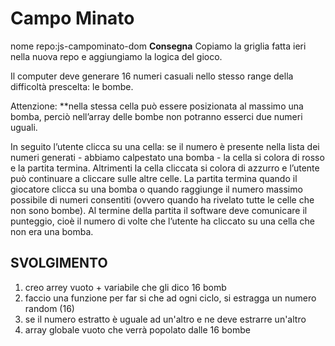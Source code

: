Campo Minato
===
nome repo:js-campominato-dom
**Consegna**
Copiamo la griglia fatta ieri nella nuova repo e aggiungiamo la logica del gioco.

Il computer deve generare 16 numeri casuali nello stesso range della difficoltà prescelta: le bombe. 

Attenzione: **nella stessa cella può essere posizionata al massimo una bomba, perciò nell’array delle bombe non potranno esserci due numeri uguali.

In seguito l’utente clicca su una cella: se il numero è presente nella lista dei numeri generati - abbiamo calpestato una bomba - la cella si colora di rosso e la partita termina. Altrimenti la cella cliccata si colora di azzurro e l’utente può continuare a cliccare sulle altre celle.
La partita termina quando il giocatore clicca su una bomba o quando raggiunge il numero massimo possibile di numeri consentiti (ovvero quando ha rivelato tutte le celle che non sono bombe).
Al termine della partita il software deve comunicare il punteggio, cioè il numero di volte che l’utente ha cliccato su una cella che non era una bomba.

## SVOLGIMENTO
1. creo arrey vuoto + variabile che gli dico 16 bomb
2. faccio una funzione per far si che ad ogni ciclo, si estragga un numero random (16) 
3. se il numero estratto è uguale ad un'altro e ne deve estrarre un'altro   
4. array globale vuoto che verrà popolato dalle 16 bombe

